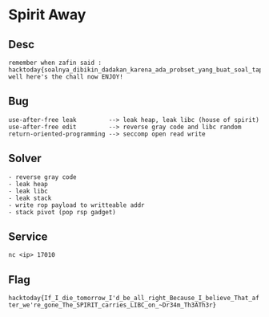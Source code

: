 # Spirit Away

## Desc

```
remember when zafin said : hacktoday{soalnya_dibikin_dadakan_karena_ada_probset_yang_buat_soal_tapi_gaada_solvernya_muehehehe___ZafiN}, well here's the chall now ENJOY!
```

## Bug

```
use-after-free leak         --> leak heap, leak libc (house of spirit)
use-after-free edit         --> reverse gray code and libc random
return-oriented-programming --> seccomp open read write
```

## Solver

```
- reverse gray code
- leak heap
- leak libc
- leak stack
- write rop payload to writteable addr
- stack pivot (pop rsp gadget)
```

## Service

`nc <ip> 17010`

## Flag
`hacktoday{If_I_die_tomorrow_I'd_be_all_right_Because_I_believe_That_after_we're_gone_The_SPIRIT_carries_LIBC_on_~Dr34m_Th3ATh3r}`